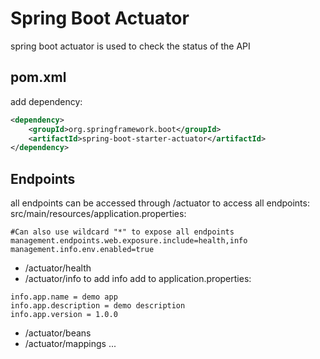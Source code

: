 # Spring Boot Actuator
spring boot actuator is used to check the status of the API
## pom.xml
add dependency:
```xml
<dependency>
    <groupId>org.springframework.boot</groupId>
    <artifactId>spring-boot-starter-actuator</artifactId>
</dependency>
```
## Endpoints
all endpoints can be accessed through /actuator
to access all endpoints: src/main/resources/application.properties:
```properties
#Can also use wildcard "*" to expose all endpoints
management.endpoints.web.exposure.include=health,info 
management.info.env.enabled=true
```
- /actuator/health 
- /actuator/info
to add info add to application.properties:
```properties
info.app.name = demo app
info.app.description = demo description
info.app.version = 1.0.0
```
- /actuator/beans
- /actuator/mappings
...

